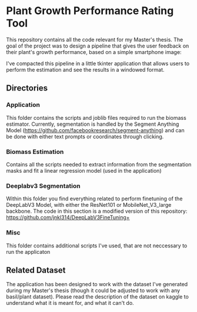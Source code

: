 # Plant Growth Performance Rating Tool
This repository contains all the code relevant for my Master's thesis. The goal of the project was to design a pipeline that gives the user feedback on their plant's growth performance, based on a simple smartphone image:

I've compacted this pipeline in a little tkinter application that allows users to perform the estimation and see the results in a windowed format.

## Directories
### Application
This folder contains the scripts and joblib files required to run the biomass estimator. Currently, segmentation is handled by the Segment Anything Model (https://github.com/facebookresearch/segment-anything) and can be done with either text prompts or coordinates through clicking.

### Biomass Estimation
Contains all the scripts needed to extract information from the segmentation masks and fit a linear regression model (used in the application)

### Deeplabv3 Segmentation
Within this folder you find everything related to perform finetuning of the DeepLabV3 Model, with either the ResNet101 or MobileNet_V3_large backbone.
The code in this section is a modified version of this repository:
https://github.com/jnkl314/DeepLabV3FineTuning+

### Misc
This folder contains additional scripts I've used, that are not neccessary to run the applicaton

## Related Dataset
The application has been designed to work with the dataset I've generated during my Master's thesis (though it could be adjusted to work with any basil/plant dataset).
Please read the description of the dataset on kaggle to understand what it is meant for, and what it can't do.
